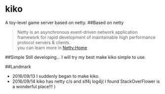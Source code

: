# kiko
A toy-level game server based on netty.
##Based on netty
>Netty is an asynchronous event-driven network application framework 
for rapid development of maintainable high performance protocol servers & clients.  
you can learn more in [Netty:Home](http://netty.io/)  

##Simple
Still developing... I will try my best make kiko simple to use.  

##Landmark  
* 2016/09/13 I suddenly began to make kiko.
* 2016/09/14 kiko has netty c/s and slf4j log4j( I found StackOverFlower is a wonderful place!!! )
